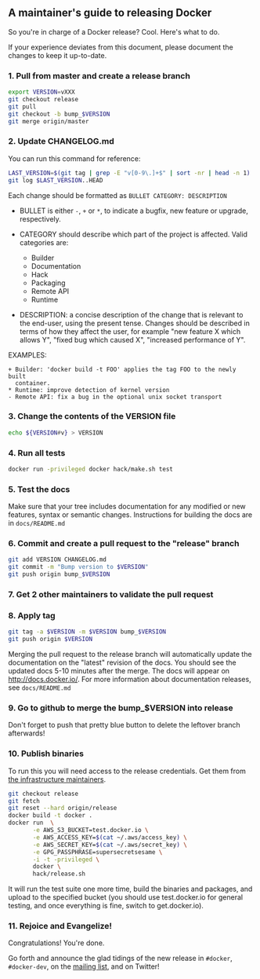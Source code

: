 ## A maintainer's guide to releasing Docker

So you're in charge of a Docker release? Cool. Here's what to do.

If your experience deviates from this document, please document the changes
to keep it up-to-date.

### 1. Pull from master and create a release branch

```bash
export VERSION=vXXX
git checkout release
git pull
git checkout -b bump_$VERSION
git merge origin/master
```

### 2. Update CHANGELOG.md

You can run this command for reference:

```bash
LAST_VERSION=$(git tag | grep -E "v[0-9\.]+$" | sort -nr | head -n 1)
git log $LAST_VERSION..HEAD
```

Each change should be formatted as ```BULLET CATEGORY: DESCRIPTION```

* BULLET is either ```-```, ```+``` or ```*```, to indicate a bugfix,
  new feature or upgrade, respectively.

* CATEGORY should describe which part of the project is affected.
  Valid categories are:
  * Builder
  * Documentation
  * Hack
  * Packaging
  * Remote API
  * Runtime

* DESCRIPTION: a concise description of the change that is relevant to the 
  end-user, using the present tense. Changes should be described in terms 
  of how they affect the user, for example "new feature X which allows Y", 
  "fixed bug which caused X", "increased performance of Y".

EXAMPLES:

```
+ Builder: 'docker build -t FOO' applies the tag FOO to the newly built
  container.
* Runtime: improve detection of kernel version
- Remote API: fix a bug in the optional unix socket transport
```

### 3. Change the contents of the VERSION file

```bash
echo ${VERSION#v} > VERSION
```

### 4. Run all tests

```bash
docker run -privileged docker hack/make.sh test
```

### 5. Test the docs

Make sure that your tree includes documentation for any modified or
new features, syntax or semantic changes. Instructions for building
the docs are in ``docs/README.md``

### 6. Commit and create a pull request to the "release" branch

```bash
git add VERSION CHANGELOG.md
git commit -m "Bump version to $VERSION"
git push origin bump_$VERSION
```

### 7. Get 2 other maintainers to validate the pull request

### 8. Apply tag

```bash
git tag -a $VERSION -m $VERSION bump_$VERSION
git push origin $VERSION
```

Merging the pull request to the release branch will automatically
update the documentation on the "latest" revision of the docs. You
should see the updated docs 5-10 minutes after the merge. The docs
will appear on http://docs.docker.io/. For more information about
documentation releases, see ``docs/README.md``

### 9. Go to github to merge the bump_$VERSION into release

Don't forget to push that pretty blue button to delete the leftover
branch afterwards!

### 10. Publish binaries

To run this you will need access to the release credentials.
Get them from [the infrastructure maintainers](
https://github.com/dotcloud/docker/blob/master/hack/infrastructure/MAINTAINERS).

```bash
git checkout release
git fetch
git reset --hard origin/release
docker build -t docker .
docker run  \
       -e AWS_S3_BUCKET=test.docker.io \
       -e AWS_ACCESS_KEY=$(cat ~/.aws/access_key) \
       -e AWS_SECRET_KEY=$(cat ~/.aws/secret_key) \
       -e GPG_PASSPHRASE=supersecretsesame \
       -i -t -privileged \
       docker \
       hack/release.sh
```

It will run the test suite one more time, build the binaries and packages,
and upload to the specified bucket (you should use test.docker.io for
general testing, and once everything is fine, switch to get.docker.io).

### 11. Rejoice and Evangelize!

Congratulations! You're done.

Go forth and announce the glad tidings of the new release in `#docker`,
`#docker-dev`, on the [mailing list](https://groups.google.com/forum/#!forum/docker-dev),
and on Twitter!
